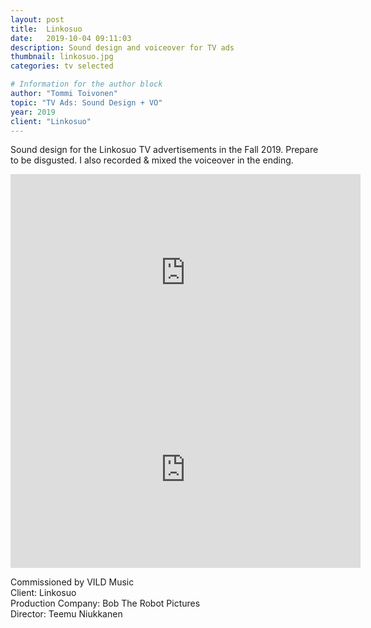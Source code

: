```yaml
---
layout: post
title:  Linkosuo
date:   2019-10-04 09:11:03
description: Sound design and voiceover for TV ads
thumbnail: linkosuo.jpg
categories: tv selected

# Information for the author block
author: "Tommi Toivonen"
topic: "TV Ads: Sound Design + VO"
year: 2019
client: "Linkosuo"
---
```


Sound design for the Linkosuo TV advertisements in the Fall 2019. Prepare to be disgusted. I also recorded & mixed the voiceover in the ending. 

<div class="resp-container">
<iframe class="resp-iframe" width="560" height="315" src="https://www.youtube.com/embed/ku_2fA5GY8s" frameborder="0" allow="accelerometer; autoplay; encrypted-media; gyroscope; picture-in-picture" allowfullscreen></iframe>
</div>

<div class="resp-container">
<iframe class="resp-iframe" width="560" height="315" src="https://www.youtube.com/embed/y2HMYMMnJbY" frameborder="0" allow="accelerometer; autoplay; encrypted-media; gyroscope; picture-in-picture" allowfullscreen></iframe>
</div>

Commissioned by VILD Music  
Client: Linkosuo  
Production Company: Bob The Robot Pictures  
Director: Teemu Niukkanen